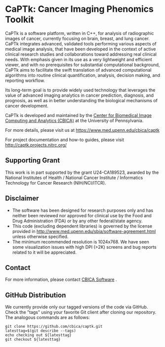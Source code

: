 # CaPTk:  Cancer Imaging Phenomics Toolkit

CaPTk is a software platform, written in C++, for analysis of radiographic images of cancer, currently focusing on brain, breast, and lung cancer. CaPTk integrates advanced, validated tools performing various aspects of medical image analysis, that have been developed in the context of active clinical research studies and collaborations toward addressing real clinical needs. With emphasis given in its use as a very lightweight and efficient viewer, and with no prerequisites for substantial computational background, CaPTk aims to facilitate the swift translation of advanced computational algorithms into routine clinical quantification, analysis, decision making, and reporting workflow.

Its long-term goal is to provide widely used technology that leverages the value of advanced imaging analytics in cancer prediction, diagnosis, and prognosis, as well as in better understanding the biological mechanisms of cancer development.

CaPTk is developed and maintained by the <a href="https://www.cbica.upenn.edu/">Center for Biomedical Image Computing and Analytics (CBICA)</a> at the University of Pennsylvania.

For more details, please visit us at https://www.med.upenn.edu/cbica/captk

For project documentation and how-to guides, please visit http://captk.projects.nitrc.org/

## Supporting Grant
This work is in part supported by the grant U24-CA189523, awarded by the National Institutes of Health / National Cancer Institute / Informatics Technology for Cancer Research (NIH/NCI/ITCR).

## Disclaimer
- The software has been designed for research purposes only and has neither been reviewed nor approved for clinical use by the Food and Drug Administration (FDA) or by any other federal/state agency.
- This code (excluding dependent libraries) is governed by the license provided in http://www.med.upenn.edu/sbia/software-agreement.html unless otherwise specified.
- The minimum recommended resolution is 1024x768. We have seen some visualization issues with high DPI (>2K) screens and bug reports related to it will be appreciated.

## Contact
For more information, please contact <a href="mailto:software@cbica.upenn.edu">CBICA Software</a> .

## GitHub Distribution

We currently provide only our tagged versions of the code via GitHub. Check the "tags" using your favorite Git client after cloning our repository. The analogous commands are as follows:

```
git clone https://github.com/cbica/captk.git
latesttag=$(git describe --tags)
echo checking out ${latesttag}
git checkout ${latesttag}
```